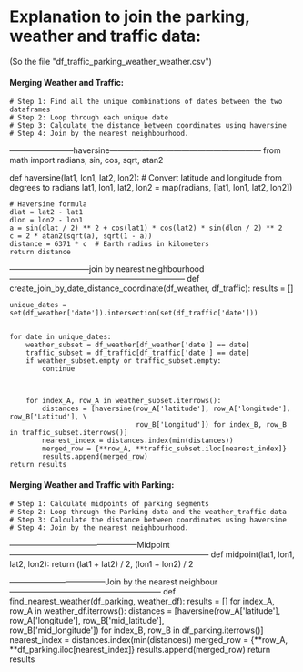 # Explanation to join the parking, weather and traffic data:
(So the file "df_traffic_parking_weather_weather.csv")

#### Merging Weather and Traffic:
    # Step 1: Find all the unique combinations of dates between the two dataframes
    # Step 2: Loop through each unique date
    # Step 3: Calculate the distance between coordinates using haversine
    # Step 4: Join by the nearest neighbourhood.


————————haversine———————————————————
from math import radians, sin, cos, sqrt, atan2

def haversine(lat1, lon1, lat2, lon2):
    # Convert latitude and longitude from degrees to radians
    lat1, lon1, lat2, lon2 = map(radians, [lat1, lon1, lat2, lon2])
    
    # Haversine formula
    dlat = lat2 - lat1
    dlon = lon2 - lon1
    a = sin(dlat / 2) ** 2 + cos(lat1) * cos(lat2) * sin(dlon / 2) ** 2
    c = 2 * atan2(sqrt(a), sqrt(1 - a))
    distance = 6371 * c  # Earth radius in kilometers
    return distance



——————————join by nearest neighbourhood——————————————————————
def create_join_by_date_distance_coordinate(df_weather, df_traffic):
    results = []
    
    
    unique_dates = set(df_weather['date']).intersection(set(df_traffic['date']))
    
    
    for date in unique_dates:
        weather_subset = df_weather[df_weather['date'] == date]
        traffic_subset = df_traffic[df_traffic['date'] == date]
        if weather_subset.empty or traffic_subset.empty:
            continue
        
        
    
        for index_A, row_A in weather_subset.iterrows():
            distances = [haversine(row_A['latitude'], row_A['longitude'], row_B['Latitud'], \
                                   row_B['Longitud']) for index_B, row_B in traffic_subset.iterrows()]
            nearest_index = distances.index(min(distances))
            merged_row = {**row_A, **traffic_subset.iloc[nearest_index]}
            results.append(merged_row)
    return results


#### Merging Weather and Traffic with Parking:
	# Step 1: Calculate midpoints of parking segments
	# Step 2: Loop through the Parking data and the weather_traffic data 
	# Step 3: Calculate the distance between coordinates using haversine
 	# Step 4: Join by the nearest neighbourhood.

————————————————Midpoint—————————————————————————
def midpoint(lat1, lon1, lat2, lon2):
    return (lat1 + lat2) / 2, (lon1 + lon2) / 2

————————————Join by the nearest neighbour———————————————————
def find_nearest_weather(df_parking, weather_df):
    results = []
    for index_A, row_A in weather_df.iterrows():
        distances = [haversine(row_A['latitude'], row_A['longitude'], row_B['mid_latitude'], \
                               row_B['mid_longitude']) for index_B, row_B in df_parking.iterrows()]
        nearest_index = distances.index(min(distances))
        merged_row = {**row_A, **df_parking.iloc[nearest_index]}
        results.append(merged_row)
    return results
